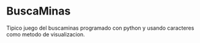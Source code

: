 # BuscaMinas
Tipico juego del buscaminas programado con python y usando caracteres como metodo de visualizacion.
